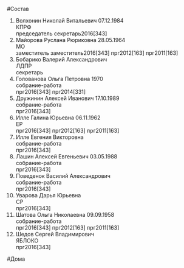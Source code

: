 #Состав  
1. Волхонин Николай Витальевич 07.12.1984  
    КПРФ  
    председатель секретарь2016[343]  
2. Майорова Руслана Рюриковна 28.05.1964  
    МО  
    заместитель заместитель2016[343] прг2012[163] прг2011[163]  
3. Бобарико Валерий Александрович  
    ЛДПР  
    секретарь  
4. Голованова Ольга Петровна 1970  
    собрание-работа  
    прг2016[343] прг2014[331]  
5. Дружинин Алексей Иванович 17.10.1989  
    собрание-работа  
    прг2016[343]  
6. Илле Галина Юрьевна 06.11.1962  
    ЕР  
    прг2016[343] прг2012[163] прг2011[163]  
7. Илле Евгения Викторовна  
    собрание-работа  
    прг2016[343]  
8. Лашин Алексей Евгеньевич 03.05.1988  
    собрание-работа  
    прг2016[343]  
9. Поведенок Василий Александрович  
    собрание-работа  
    прг2016[343]  
10. Уварова Дарья Юрьевна  
    СР  
    прг2016[343]  
11. Шатова Ольга Николаевна 09.09.1958  
    собрание-работа  
    прг2016[343] прг2012[163] прг2011[163]  
12. Шедов Сергей Владимирович  
    ЯБЛОКО  
    прг2016[343]  
  
#Дома  
